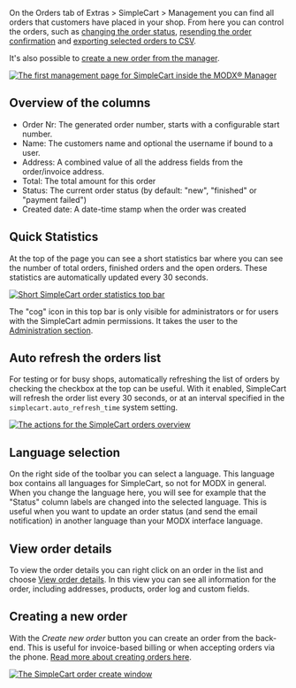 On the Orders tab of Extras > SimpleCart > Management you can find all orders that customers have placed in your shop. From here you can control the orders, such as [changing the order status](Update_Status), [resending the order confirmation](Resend_Confirmation) and [exporting selected orders to CSV](Export_to_CSV). 

It's also possible to [create a new order from the manager](Create_new_Order).

[ ![The first management page for SimpleCart inside the MODX® Manager](https://assets.modmore.com/uploads/2015/12/orders_overview.png)](https://assets.modmore.com/uploads/2015/12/orders_overview.png "The first management page for SimpleCart inside the MODX® Manager")

## Overview of the columns

- Order Nr: The generated order number, starts with a configurable start number.
- Name: The customers name and optional the username if bound to a user.
- Address: A combined value of all the address fields from the order/invoice address.
- Total: The total amount for this order
- Status: The current order status (by default: "new", "finished" or "payment failed")
- Created date: A date-time stamp when the order was created

## Quick Statistics

At the top of the page you can see a short statistics bar where you can see the number of total orders, finished orders and the open orders. These statistics are automatically updated every 30 seconds. 

[ ![Short SimpleCart order statistics top bar](https://assets.modmore.com/uploads/2015/12/orders_overview_topbar.png)](https://assets.modmore.com/uploads/2015/12/orders_overview_topbar.png "Short SimpleCart order statistics top bar")

The "cog" icon in this top bar is only visible for administrators or for users with the SimpleCart admin permissions. It takes the user to the [Administration section](../Administration). 

## Auto refresh the orders list

For testing or for busy shops, automatically refreshing the list of orders by checking the checkbox at the top can be useful. With it enabled, SimpleCart will refresh the order list every 30 seconds, or at an interval specified in the `simplecart.auto_refresh_time` system setting. 

[ ![The actions for the SimpleCart orders overview](https://assets.modmore.com/uploads/2015/12/orders_overview_gridtop.png)](https://assets.modmore.com/uploads/2015/12/orders_overview_gridtop.png "The actions for the SimpleCart orders overview")

## Language selection

On the right side of the toolbar you can select a language. This language box contains all  languages for SimpleCart, so not for MODX in general. When you change the language here, you will see for example that the "Status" column labels are changed into the selected language. This is useful when you want to update an order status (and send the email notification) in another language than your MODX interface language.

## View order details

To view the order details you can right click on an order in the list and choose [View order details](View_Details). In this view you can see all information for the order, including addresses, products, order log and custom fields. 

## Creating a new order

With the _Create new order_ button you can create an order from the back-end. This is useful for invoice-based billing or when accepting orders via the phone. [Read more about creating orders here](https://modmore.com/simplecart/documentation/manager/orders/create-new-order/).

[ ![The SimpleCart order create window](https://assets.modmore.com/uploads/2015/12/orders_overview_createorder.png)](https://assets.modmore.com/uploads/2015/12/orders_overview_createorder.png "The SimpleCart order create window")